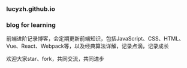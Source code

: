 ### lucyzh.github.io

### blog for learning
前端进阶记录博客，会定期更新前端知识，包括JavaScript、CSS、HTML、Vue、React、Webpack等，以及经典算法详解，记录点滴，记录成长

欢迎大家star、fork，共同交流，共同进步

